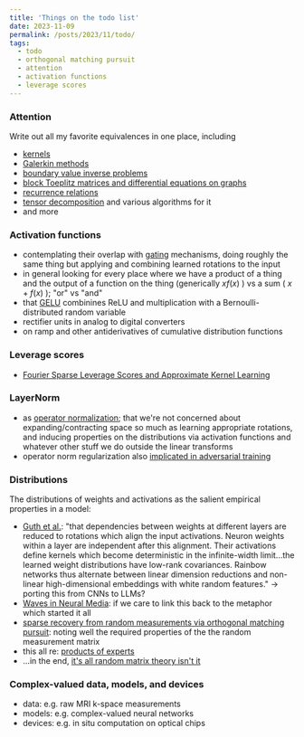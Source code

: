 ```yaml
---
title: 'Things on the todo list'
date: 2023-11-09
permalink: /posts/2023/11/todo/
tags:
  - todo
  - orthogonal matching pursuit
  - attention
  - activation functions
  - leverage scores
---
```


### Attention
Write out all my favorite equivalences in one place, including
- [kernels](https://aclanthology.org/D19-1443)
- [Galerkin methods](https://arxiv.org/abs/2105.14995)
- [boundary value inverse problems](http://arxiv.org/abs/2209.14977)
- [block Toeplitz matrices and differential equations on graphs](https://proceedings.mlr.press/v162/choromanski22a.html)
- [recurrence relations](https://proceedings.mlr.press/v119/katharopoulos20a.html)
- [tensor decomposition](http://arxiv.org/abs/1905.01289) and various algorithms for it
- and more

### Activation functions
- contemplating their overlap with [gating](http://arxiv.org/abs/1804.04849) mechanisms, doing roughly the same thing but applying and combining learned rotations to the input
- in general looking for every place where we have a product of a thing and the output of a function on the thing (generically $xf(x)$ ) vs a sum ( $x + f(x)$ ); "or" vs "and"
- that [GELU](https://openreview.net/forum?id=Bk0MRI5lg) combinines ReLU and multiplication with a Bernoulli-distributed random variable
- rectifier units in analog to digital converters
- on ramp and other antiderivatives of cumulative distribution functions

### Leverage scores
- [Fourier Sparse Leverage Scores and Approximate Kernel Learning](http://arxiv.org/abs/2006.07340)

### LayerNorm
- as [operator normalization](https://arxiv.org/abs/2105.14995); that we're not concerned about expanding/contracting space so much as learning appropriate rotations, and inducing properties on the distributions via activation functions and whatever other stuff we do outside the linear transforms
- operator norm regularization also [implicated in adversarial training](https://proceedings.neurips.cc/paper/2020/hash/ab7314887865c4265e896c6e209d1cd6-Abstract.html)

### Distributions
The distributions of weights and activations as the salient empirical properties in a model:
- [Guth et al.](http://arxiv.org/abs/2305.18512): "that dependencies between weights at different layers are reduced to rotations which align the input activations. Neuron weights within a layer are independent after this alignment. Their activations define kernels which become deterministic in the infinite-width limit...the learned weight distributions have low-rank covariances. Rainbow networks thus alternate between linear dimension reductions and non-linear high-dimensional embeddings with white random features." $\rightarrow$ porting this from CNNs to LLMs?
- [Waves in Neural Media](http://link.springer.com/10.1007/978-1-4614-8866-8): if we care to link this back to the metaphor which started it all
- [sparse recovery from random measurements via orthogonal matching pursuit](http://ieeexplore.ieee.org/document/4385788/): noting well the required properties of the the random measurement matrix
- this all re: [products of experts](https://doi.org/10.1162/089976602760128018)
- ...in the end, [it's all random matrix theory isn't it](https://doi.org/10.1088/0305-4470/33/26/102)

### Complex-valued data, models, and devices
- data: e.g. raw MRI k-space measurements
- models: e.g. complex-valued neural networks
- devices: e.g. in situ computation on optical chips
